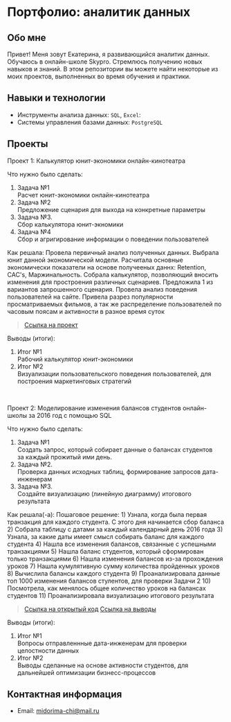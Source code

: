 # Портфолио: аналитик данных


## Обо мне 


Привет! Меня зовут Екатерина, я развивающийся аналитик данных. 
Обучаюсь в онлайн-школе Skypro.
Стремлюсь получению новых навыков и знаний.
В этом репозитории вы можете найти некоторые из моих проектов, выполненных во время обучения и практики.
<br>


## Навыки и технологии
- Инструменты анализа данных: ``SQL``, ``Excel``: 
- Системы управления базами данных: ``PostgreSQL``



## Проекты
<p> Проект 1: Калькулятор юнит-экономики онлайн-кинотеатра</p>
<p>Что нужно было сделать:<p>
<ol>
  <li>Задача №1</li> Расчет юнит-экономики онлайн-кинотеатра
  <li>Задача №2</li> Предложение сценария для выхода на конкретные параметры
  <li>Задача №3.</li> Сбор калькулятора юнит-экномики
  <li>Задача №4</li> Сбор и агригирование информации о поведении пользователей
</ol>


<p>Как решала: Провела первичный анализ полученных данных. Выбрала юнит данной экономической модели. Расчитала основные экономически показатели на основе получееных даннх: Retention, CAC's, Маржинальность. Собрала калькулятор, позволяющий вносить изменения для простроения различных сценариев. Предложила 1 из вариантов запрошенного сценария.
Провела анализ поведения пользователей на сайте. Привела разрез популярности просматриваемых фильмов, а так же распределение пользователей по часовым поясам и активности в разное время суток <p>

> <a href="https://github.com/EkaterinaFilonova/Projects/blob/0ae4e10153f70ad5c4108cfb39769614272fc868/%D0%9F%D1%80%D0%BE%D0%B5%D0%BA%D1%82%20%E2%84%961.xlsx">Ссылка на проект</a>
<p>Выводы (итоги):<p>
<ol>
  <li>Итог №1</li> Рабочий калькулятор юнит-экономики
  <li>Итог №2</li> Визуализации пользовательского поведения пользователей, для построения маркетинговых стратегий
</ol>
<br> 

<p>Проект 2: Моделирование изменения балансов студентов онлайн-школы за 2016 год с помощью SQL</p> 
<p>Что нужно было сделать:<p>
<ol>
  <li>Задача №1</li> Создать запрос, который собирает данные о балансах студентов за каждый прожитый ими день.
  <li>Задача №2.</li> Проверка данных исходных таблиц, формирование запросов дата-инженерам
  <li>Задача №3.</li> Создайте визуализацию (линейную диаграмму) итогового результата
</ol>


<p>Как решала(-а): Пошаговое решение:
1) Узнала, когда была первая транзакция для каждого студента. С этого дня начинается сбор баланса
2) Собрала таблицу с датами за каждый календарный день 2016 года
3) Узнала, за какие даты имеет смысл собирать баланс для каждого студента
4) Нашла все изменения балансов, связанные с успешными транзакциями
5) Нашла баланс студентов, который сформирован только транзакциями
6) Нашла изменения балансов из-за прохождения уроков
7) Нашла кумулятивную сумму количества пройденных уроков
8) Вычислила балансы каждого студента
9) Проанализировала данные топ 1000 изменения балансов стулентов, для проверки Задачи 2
10) Посмотрела, как менялось общее количество уроков на балансах студентов
11) Проанализировала визуализацию итогового результата<p>


> <a href="https://metabase.sky.pro/question/91772">Ссылка на открытый код</a>
> <a href="https://metabase.sky.pro/question/91772">Ссылка на выводы</a>
 
 <p>Выводы (итоги):<p>
<ol>
  <li>Итог №1</li> Вопросы отправленнные дата-инженерам для проверки целостности данных
  <li>Итог №2</li> Выводы сделанные на основе активности студентов, для дальнейшей оптимизации бизнесс-процессов
</ol>


## Контактная информация
- Email: midorima-chi@mail.ru
